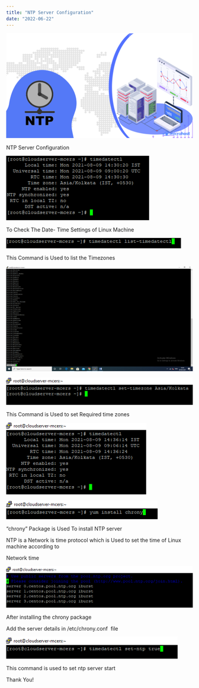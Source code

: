 ```yaml
---
title: "NTP Server Configuration"
date: "2022-06-22"
---
```


![](images/NTP-Server-Configuration-Support-Internal-1024x576.png)

NTP Server Configuration

![](images/PLACEHOLDER_image2.png)

To Check The Date- Time Settings of Linux Machine

![](images/PLACEHOLDER_image1.png)

This Command is Used to list the Timezones

![](images/PLACEHOLDER_image8-1024x576.png)

![](images/PLACEHOLDER_image4.png)

This Command is Used to set Required time zones

![](images/PLACEHOLDER_image6.png)

![](images/PLACEHOLDER_image3.png)

“chrony” Package is Used To install NTP server

NTP is a Network is time protocol which is Used to set the time of Linux machine according to

Network time 

![](images/PLACEHOLDER_image7.png)

After installing the chrony package

Add the server details in /etc/chrony.conf  file

![](images/PLACEHOLDER_image5.png)

This command is used to set ntp server start

Thank You!
